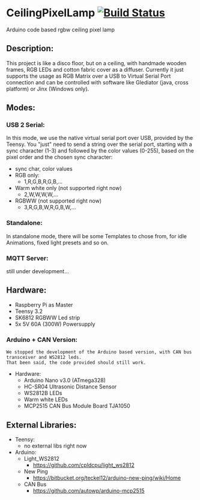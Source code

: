 # CeilingPixelLamp [![Build Status](https://travis-ci.org/c3e/CeilingPixelLamp.png?branch=master)](https://travis-ci.org/c3e/CeilingPixelLamp)
Arduino code based rgbw ceiling pixel lamp

## Description:
This project is like a disco floor, but on a ceiling, with handmade wooden frames, RGB LEDs and cotton fabric cover as a diffuser.
Currently it just supports the usage as RGB Matrix over a USB to Virtual Serial Port connection
and can be controlled with software like Glediator (java, cross platform) or Jinx (Windows only).

## Modes:

### USB 2 Serial:
In this mode, we use the native virtual serial port over USB, provided by the Teensy.
You "just" need to send a string over the serial port, 
starting with a sync character (1-3) and followed by the color values (0-255), 
based on the pixel order and the chosen sync character:
- sync char, color values
- RGB only:
  - 1,R,G,B,R,G,B,...
- Warm white only (not supported right now)
  - 2,W,W,W,W,...
- RGBWW (not supported right now)
  - 3,R,G,B,W,R,G,B,W,...

### Standalone:
In standalone mode, 
there will be some Templates to chose from, for idle Animations, fixed light presets and so on.

### MQTT Server:
still under development...

## Hardware:
- Raspberry Pi as Master
- Teensy 3.2
- SK6812 RGBWW Led strip
- 5x 5V 60A (300W) Powersupply

### Arduino + CAN Version:
```
We stopped the development of the Arduino based version, with CAN bus transceiver and WS2812 leds.
That been said, the code provided should still work.
```
- Hardware:
  - Arduino Nano v3.0 (ATmega328)
  - HC-SR04 Ultrasonic Distance Sensor
  - WS2812B LEDs
  - Warm white LEDs
  - MCP2515 CAN Bus Module Board TJA1050

## External Libraries:
- Teensy:
  - no external libs right now
- Arduino:
  - Light_WS2812 
    - https://github.com/cpldcpu/light_ws2812
  - New Ping
    - https://bitbucket.org/teckel12/arduino-new-ping/wiki/Home
  - CAN Bus
    - https://github.com/autowp/arduino-mcp2515
